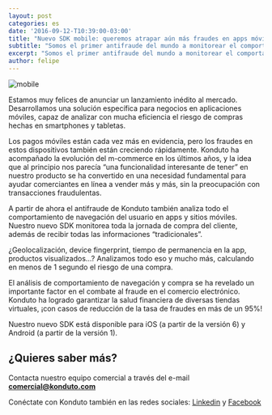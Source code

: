 ```yaml
---
layout: post
categories: es
date: '2016-09-12-T10:39:00-03:00'
title: "Nuevo SDK mobile: queremos atrapar aún más fraudes en apps móviles"
subtitle: "Somos el primer antifraude del mundo a monitorear el comportamiento del cliente en el m-commerce"
excerpt: "Somos el primer antifraude del mundo a monitorear el comportamiento del cliente en el m-commerce"
author: felipe
---
```

![mobile](/images/160912-mobile.png) 

Estamos muy felices de anunciar un lanzamiento inédito al mercado. Desarrollamos una solución específica para negocios en aplicaciones móviles, capaz de analizar con mucha eficiencia el riesgo de compras hechas en smartphones y tabletas. 

Los pagos móviles están cada vez más en evidencia, pero los fraudes en estos dispositivos también están creciendo rápidamente. Konduto ha acompañado la evolución del m-commerce en los últimos años, y la idea que al principio nos parecía “una funcionalidad interesante de tener” en nuestro producto se ha convertido en una necesidad fundamental para ayudar comerciantes en línea a vender más y más, sin la preocupación con transacciones fraudulentas. 

A partir de ahora el antifraude de Konduto también analiza todo el comportamiento de navegación del usuario en apps y sitios móviles. Nuestro nuevo SDK monitorea toda la jornada de compra del cliente, además de recibir todas las informaciones “tradicionales”. 

¿Geolocalización, device fingerprint, tiempo de permanencia en la app, productos visualizados…? Analizamos todo eso y mucho más, calculando en menos de 1 segundo el riesgo de una compra. 

El análisis de comportamiento de navegación y compra se ha revelado un importante factor en el combate al fraude en el comercio electrónico. Konduto ha logrado garantizar la salud financiera de diversas tiendas virtuales, ¡con casos de reducción de la tasa de fraudes en más de un 95%! 

Nuestro nuevo SDK está disponible para iOS (a partir de la versión 6) y Android (a partir de la versión 1). 

## ¿Quieres saber más? 

Contacta nuestro equipo comercial a través del e-mail **comercial@konduto.com**

Conéctate con Konduto también en las redes sociales: [Linkedin](https://www.linkedin.com/company/konduto) y [Facebook](https://www.facebook.com/konduto)  
